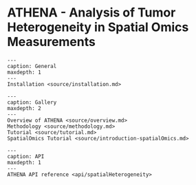# ATHENA - Analysis of Tumor Heterogeneity in Spatial Omics Measurements

```{toctree}
---
caption: General
maxdepth: 1
---
Installation <source/installation.md>
```

```{toctree}
---
caption: Gallery
maxdepth: 2
---
Overview of ATHENA <source/overview.md>
Methodology <source/methodology.md>
Tutorial <source/tutorial.md>
SpatialOmics Tutorial <source/introduction-spatialOmics.md>
```

```{toctree}
---
caption: API
maxdepth: 1
---
ATHENA API reference <api/spatialHeterogeneity>
```